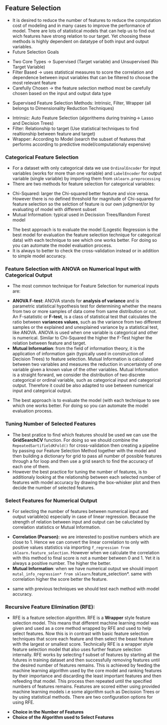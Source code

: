 ## Feature Selection
* It is desired to reduce the number of features to reduce the computation cost of modeling and in many cases to improve the performance of model. There are lots of statistical models that can help us to find out wich features have strong relation to our target. Yet choosing these methods is highly dependent on datatype of both input and output variables.
* Future Selection Goals
 + Two Core Types -> Supervised (Target variable) and Unsupervised (No Target Variable)
 + Filter Based -> uses statistical measures to score the correlation and dependence between input variables that can be filtered to choose the most relevant feature
 + Carefully Chosen -> the feature selection method most be carefully chosen based on the input and output data type  
* Supervised Feature Selection Methods: Intrinsic, Filter, Wrapper (all belongs to Dimensionality Reduction Techniques)
 + Intrinsic: Auto Feature Selection (algorithems during training-> Lasso and Decision Trees)
 + Filter: Relationship to target (Use statistical techniques to find realtionship between feature and target)
 + Wrapper: According to Model (search the subset of features that performs according to predictive model/computationaly expensive)
### Categorical Feature Selection
* For a dataset with only categorical data we use `OrdinalEncoder` for input variables (works for more than one variable) and `LabelEncoder` for output variable (single variable) by importing them from `sklearn.preprocessing`
* There are two methods for feature selection for categorical variables: 
 + Chi-Squared: larger the Chi-squared better feature and vice versa. However there is no defined threshold for magnitude of Chi-squared for feature selection so the selction of feature is our own judgment/or by evaluating of model with different subset  
 + Mutual Information: typical used in Decission Trees/Random Forest model
* The best approach is to evaluate the model (Logestic Regression is the best model for evaluation the feature selection technique for categorical data) with each technique to see which one works better. For doing so you can automate the model evaluation process. 
* It is always to better to check the cross-validation instead or in addition to simple model accuracy.
### Feature Selection with ANOVA on Numerical Input with Categorical Output
* The most common technique for Feature Selection for numerical inputs are:
 + **ANOVA F-test**: ANOVA stands for **analysis of variance** and is parametric statistical hypothesis test for determining whether the means from two or more samples of data come from same distribution or not. An F-satatistic or **F-test**, is a class of statistical test that calculates the ratio between **variances values**, such as the variance from two different samples or the explained and unexplained variance by a statistical test, like ANOVA. ANOVA is used when one variable is categorical and other is numerical. Similar to Chi-Squared the higher the F-Test higher the relation between feature and target.  
 + **Mutual Information**: from the field of information theory, it is the application of information gain (typically used in construction of Decision Trees) to feature selection. Mutual Information is calculated between two variables and measures the reduction in uncertainty of one variable given a known value of the other variables. Mutual Information is a straight forward, we consider the distribution of two discrete categorical or ordinal variable, such as categorical input and categorical output. Therefore it could be also adapted to use between numerical input and categorical output.
* The best approach is to evaluate the model (with each technique to see which one works better. For doing so you can automate the model evaluation process.

### Tuning Number of Selected Features
* The best pratice to find which features should be used we can use the **GridSearchCV** function. For doing so we should combine the `RepeatedSartifieldKFold()` for cross-validation then creating a pipeline by passing our Feature Selection Method together with the model and then building a dictionary for grid to pass all number of possible features through a for loop and then use a grid search to find the accuracy of each one of them.
* However the best practice for tuning the number of features, is to additionaly looking at the relationship between each selected number of features with model accuracy by drawing the box-whisker plot and then decide the number of selected features.

### Select Features for Numerical Output
* For selecting the number of features between numerical input and output variable(s) especially in case of linear regression. Because the strength of relation between input and output can be caluclated by correlation statistics or Mutual Information. 
 + **Correlation (Pearson):** we are interested to positive numbers which are close to 1. Hence we can convert the linear correlation to only with positive values statistics via importing `f_regression from sklearn.feature_selection`. However when we calculate the correlation with this method to final score is not a number between 0 and 1. Yet it is always a positive number. The higher the better.
 + **Mutual Information**: when we have numerical output we should import `mutal_info_regression* from sklearn`.feature_selection*. same with correlation higher the score better the feature.
* same with previous techniques we should test each method with model accuracy.
### Recursive Feature Elimination (RFE): 
*  RFE is a feature selection algorithm. RFE is a **Wrapper** style feature selection model. This means that different machine learning model was given and used as a core method wrapped by RFE and used to help select features. Now this is in contrast with basic feature selection techniques that score each feature and then select the beast feature with the largest or smallest score. Technically RFE is a wrapper style feature selection model that also uses further feature selection internally. RFE works by selecting f subset of features by starting all the futures in training dataset and then successfully removing features until the desired number of features remains. This is achieved by feeding the machine learning algorithm used by the core model and ranking features by their importance and discarding the least important features and then refeeding that model. This process then repeated until the specified numbers of features remains. Features are scored either using provided machine learning models i.e some algorithm such as Decission Trees or by using statistical methods. There are two configuration options for using RFE.
 + **Choice in the Number of Features**
 + **Choice of the Algorithm used to Select Features** 
 